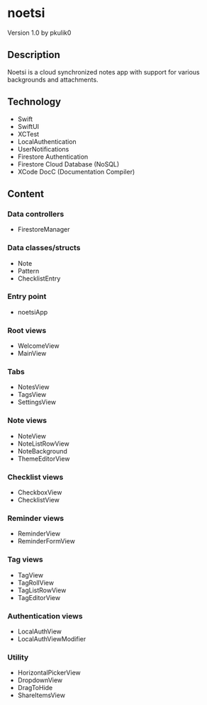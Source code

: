 # noetsi

Version 1.0 by pkulik0

## Description

Noetsi is a cloud synchronized notes app with support for various backgrounds and attachments.

## Technology

- Swift
- SwiftUI
- XCTest
- LocalAuthentication
- UserNotifications
- Firestore Authentication
- Firestore Cloud Database (NoSQL)
- XCode DocC (Documentation Compiler)

## Content

### Data controllers
- FirestoreManager

### Data classes/structs
- Note
- Pattern
- ChecklistEntry

### Entry point
- noetsiApp

### Root views
- WelcomeView
- MainView

### Tabs
- NotesView
- TagsView
- SettingsView

### Note views
- NoteView
- NoteListRowView
- NoteBackground
- ThemeEditorView

### Checklist views
- CheckboxView
- ChecklistView

### Reminder views
- ReminderView
- ReminderFormView

### Tag views
- TagView
- TagRollView
- TagListRowView
- TagEditorView

### Authentication views

- LocalAuthView
- LocalAuthViewModifier

### Utility
- HorizontalPickerView
- DropdownView
- DragToHide
- ShareItemsView
